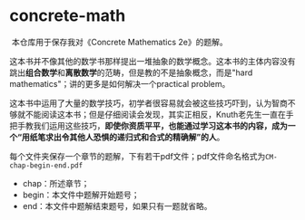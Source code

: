 # concrete-math

​	本仓库用于保存我对《Concrete Mathematics 2e》的题解。

​	这本书并不像其他的数学书那样提出一堆抽象的数学概念。这本书的主体内容没有跳出**组合数学**和**离散数学**的范畴，但是教的不是抽象概念，而是"hard mathematics"；讲的更多是如何解决一个practical problem。

​	这本书中运用了大量的数学技巧，初学者很容易就会被这些技巧吓到，认为智商不够就不能阅读这本书；但是仔细阅读会发现，其实正相反，Knuth老先生一直在手把手教我们运用这些技巧，**即使你资质平平，也能通过学习这本书的内容，成为一个“用纸笔求出令其他人恐惧的递归式和合式的精确解”的人**。

​	每个文件夹保存一个章节的题解，下有若干pdf文件；pdf文件命名格式为`CM-chap-begin-end.pdf`
- chap：所述章节；
- begin：本文件中题解开始题号；
- end：本文件中题解结束题号，如果只有一题就省略。